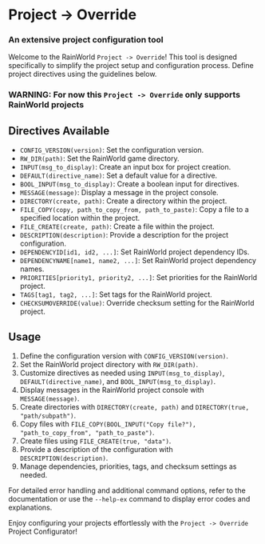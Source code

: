# Project -> Override
### An extensive project configuration tool
Welcome to the RainWorld `Project -> Override`! This tool is designed specifically to simplify the project setup and configuration process. Define project directives using the guidelines below.

### WARNING: For now this `Project -> Override` only supports RainWorld projects

## Directives Available
- `CONFIG_VERSION(version)`: Set the configuration version.
- `RW_DIR(path)`: Set the RainWorld game directory.
- `INPUT(msg_to_display)`: Create an input box for project creation.
- `DEFAULT(directive_name)`: Set a default value for a directive.
- `BOOL_INPUT(msg_to_display)`: Create a boolean input for directives.
- `MESSAGE(message)`: Display a message in the project console.
- `DIRECTORY(create, path)`: Create a directory within the project.
- `FILE_COPY(copy, path_to_copy_from, path_to_paste)`: Copy a file to a specified location within the project.
- `FILE_CREATE(create, path)`: Create a file within the project.
- `DESCRIPTION(description)`: Provide a description for the project configuration.
- `DEPENDENCYID[id1, id2, ...]`: Set RainWorld project dependency IDs.
- `DEPENDENCYNAME[name1, name2, ...]`: Set RainWorld project dependency names.
- `PRIORITIES[priority1, priority2, ...]`: Set priorities for the RainWorld project.
- `TAGS[tag1, tag2, ...]`: Set tags for the RainWorld project.
- `CHECKSUMOVERRIDE(value)`: Override checksum setting for the RainWorld project.

## Usage
1. Define the configuration version with `CONFIG_VERSION(version)`.
2. Set the RainWorld project directory with `RW_DIR(path)`.
3. Customize directives as needed using `INPUT(msg_to_display)`, `DEFAULT(directive_name)`, and `BOOL_INPUT(msg_to_display)`.
4. Display messages in the RainWorld project console with `MESSAGE(message)`.
5. Create directories with `DIRECTORY(create, path)` and `DIRECTORY(true, "path/subpath")`.
6. Copy files with `FILE_COPY(BOOL_INPUT("Copy file?"), "path_to_copy_from", "path_to_paste")`.
7. Create files using `FILE_CREATE(true, "data")`.
8. Provide a description of the configuration with `DESCRIPTION(description)`.
9. Manage dependencies, priorities, tags, and checksum settings as needed.

For detailed error handling and additional command options, refer to the documentation or use the `--help-ex` command to display error codes and explanations.

Enjoy configuring your projects effortlessly with the `Project -> Override` Project Configurator!